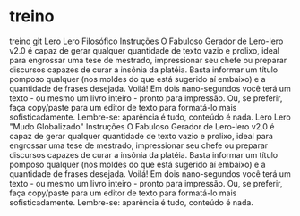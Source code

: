 # treino
treino git
Lero Lero Filosófico Instruções
O Fabuloso Gerador de Lero-lero v2.0 é capaz de gerar qualquer quantidade de texto vazio e prolixo, ideal para engrossar uma tese de mestrado, impressionar seu chefe ou preparar discursos capazes de curar a insônia da platéia. Basta informar um título pomposo qualquer (nos moldes do que está sugerido aí embaixo) e a quantidade de frases desejada. Voilá! Em dois nano-segundos você terá um texto - ou mesmo um livro inteiro - pronto para impressão. Ou, se preferir, faça copy/paste para um editor de texto para formatá-lo mais sofisticadamente. Lembre-se: aparência é tudo, conteúdo é nada.
Lero Lero "Mudo Globalizado" Instruções
O Fabuloso Gerador de Lero-lero v2.0 é capaz de gerar qualquer quantidade de texto vazio e prolixo, ideal para engrossar uma tese de mestrado, impressionar seu chefe ou preparar discursos capazes de curar a insônia da platéia. Basta informar um título pomposo qualquer (nos moldes do que está sugerido aí embaixo) e a quantidade de frases desejada. Voilá! Em dois nano-segundos você terá um texto - ou mesmo um livro inteiro - pronto para impressão. Ou, se preferir, faça copy/paste para um editor de texto para formatá-lo mais sofisticadamente. Lembre-se: aparência é tudo, conteúdo é nada.